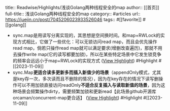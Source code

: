 title:: Readwise/Highlights/浅谈Golang两种线程安全的map
author:: [[首页]]
full-title:: 浅谈Golang两种线程安全的map
category:: #articles
url:: https://juejin.cn/post/7045206023933526046
tags:: #[[favorite]] #[[golang]]

- sync.map是用读写分离实现的，其思想是空间换时间。和map+RWLock的实现方式相比，它做了一些优化：可以无锁访问read map，而且会优先操作read map，倘若只操作read map就可以满足要求(增删改查遍历)，那就不用去操作write map(它的读写都要加锁)，所以在某些特定场景中它发生锁竞争的频率会远远小于map+RWLock的实现方式 ([View Highlight](https://read.readwise.io/read/01heryxsqrxt3t3gcyxyrqcbjv)) #Highlight #[[2023-11-09]]
- sync.Map**更适合读多更新多而插入新值少的场景**（appendOnly模式，尤其是key存一次，多次读而且不删除的情况），因为在key存在的情况下读写删操作可以不用加锁直接访问readOnly**不适合反复插入与读取新值的场景**，因为这种场景会频繁操作dirty，需要频繁加锁和更新read【此场景github开源库orcaman/concurrent-map更合适】 ([View Highlight](https://read.readwise.io/read/01heryybvwxemz585t20kyvtjn)) #Highlight #[[2023-11-09]]